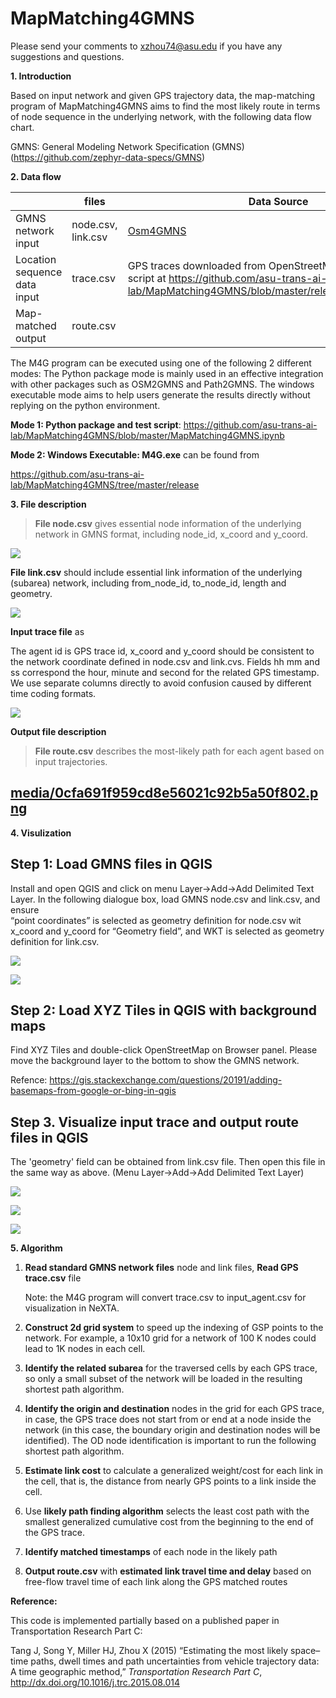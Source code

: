# MapMatching4GMNS

Please send your comments to <xzhou74@asu.edu> if you have any suggestions and
questions.

**1. Introduction**

Based on input network and given GPS trajectory data, the map-matching program
of MapMatching4GMNS aims to find the most likely route in terms of node sequence
in the underlying network, with the following data flow chart.

GMNS: General Modeling Network Specification (GMNS)
(<https://github.com/zephyr-data-specs/GMNS>)

**2. Data flow**

|                              | **files**          | **Data Source**                                                                                                                                                  | **Visualization**                                                                                                |
|------------------------------|--------------------|------------------------------------------------------------------------------------------------------------------------------------------------------------------|------------------------------------------------------------------------------------------------------------------|
| GMNS network input           | node.csv, link.csv | [Osm4GMNS](https://osm2gmns.readthedocs.io/en/latest/)                                                                                                           | [QGIS](https://www.qgis.org/en/site/), [web interface for GMNS](https://asu-trans-ai-lab.github.io/index.html#/) |
| Location sequence data input | trace.csv          | GPS traces downloaded from OpenStreetMap, e.g., using the script at <https://github.com/asu-trans-ai-lab/MapMatching4GMNS/blob/master/release/get_gps_trace.py>  | QGIS                                                                                                             |
| Map-matched output           | route.csv          |                                                                                                                                                                  | QGIS                                                                                                             |

The M4G program can be executed using one of the following 2 different modes:
The Python package mode is mainly used in an effective integration with other
packages such as OSM2GMNS and Path2GMNS. The windows executable mode aims to
help users generate the results directly without replying on the python
environment.

**Mode 1: Python package and test script**:
<https://github.com/asu-trans-ai-lab/MapMatching4GMNS/blob/master/MapMatching4GMNS.ipynb>

**Mode 2: Windows Executable: M4G.exe** can be found from

<https://github.com/asu-trans-ai-lab/MapMatching4GMNS/tree/master/release>

**3. File description**

>   **File node.csv** gives essential node information of the underlying network
>   in GMNS format, including node_id, x_coord and y_coord.

![](media/22d8257ea35209b83eefefa4eec814c0.png)

**File link.csv** should include essential link information of the underlying
(subarea) network, including from_node_id, to_node_id, length and geometry.

![](media/1da34b49eeacb8a53bd98896d6e5953e.png)

**Input trace file** as

The agent id is GPS trace id, x_coord and y_coord should be consistent to the
network coordinate defined in node.csv and link.cvs. Fields hh mm and ss
correspond the hour, minute and second for the related GPS timestamp. We use
separate columns directly to avoid confusion caused by different time coding
formats.

![](media/5fdd74e09597da19d58779b8aaa7fc60.png)

**Output file description**

>   **File route.csv** describes the most-likely path for each agent based on
>   input trajectories.

## [media/0cfa691f959cd8e56021c92b5a50f802.png](media/0cfa691f959cd8e56021c92b5a50f802.png)


**4. Visulization**
## Step 1: Load GMNS files in QGIS

Install and open QGIS and click on menu Layer-\>Add-\>Add Delimited Text Layer.
In the following dialogue box, load GMNS node.csv and link.csv, and ensure  
“point coordinates” is selected as geometry definition for node.csv wit x_coord
and y_coord for “Geometry field”, and WKT is selected as geometry definition for
link.csv.

![](media/3e5f92dd1b7d253cde1e9f627a6962ce.png)

![](media/d38aebb8269ae232b9ea5a684558eced.png)

## Step 2: Load XYZ Tiles in QGIS with background maps

Find XYZ Tiles and double-click OpenStreetMap on Browser panel. Please move the
background layer to the bottom to show the GMNS network.

Refence:
<https://gis.stackexchange.com/questions/20191/adding-basemaps-from-google-or-bing-in-qgis>

## Step 3. Visualize input trace and output route files in QGIS

The 'geometry' field can be obtained from link.csv file. Then open this file in
the same way as above. (Menu Layer-\>Add-\>Add Delimited Text Layer)

![](media/4442e2534b75cc10507d353a26516509.png)

![](media/a83fb77f142a7b676f7c9f3f80953d0b.png)

![](media/bee94517db0f70b722b56c6fa93f2cfe.png)

**5. Algorithm**
1.  **Read standard GMNS network files** node and link files, **Read GPS
    trace.csv** file

    Note: the M4G program will convert trace.csv to input_agent.csv for
    visualization in NeXTA.

2.  **Construct 2d grid system** to speed up the indexing of GSP points to the
    network. For example, a 10x10 grid for a network of 100 K nodes could lead
    to 1K nodes in each cell.

3.  **Identify the related subarea** for the traversed cells by each GPS trace,
    so only a small subset of the network will be loaded in the resulting
    shortest path algorithm.

4.  **Identify the origin and destination** nodes in the grid for each GPS
    trace, in case, the GPS trace does not start from or end at a node inside
    the network (in this case, the boundary origin and destination nodes will be
    identified). The OD node identification is important to run the following
    shortest path algorithm.

5.  **Estimate link cost** to calculate a generalized weight/cost for each link
    in the cell, that is, the distance from nearly GPS points to a link inside
    the cell.

6.  Use **likely path finding algorithm** selects the least cost path with the
    smallest generalized cumulative cost from the beginning to the end of the
    GPS trace.

7.  **Identify matched timestamps** of each node in the likely path

8.  **Output route.csv** with **estimated link travel time and delay** based on
    free-flow travel time of each link along the GPS matched routes

**Reference:**

This code is implemented partially based on a published paper in Transportation
Research Part C:

Tang J, Song Y, Miller HJ, Zhou X (2015) “Estimating the most likely space–time
paths, dwell times and path uncertainties from vehicle trajectory data: A time
geographic method,” *Transportation Research Part C*,
<http://dx.doi.org/10.1016/j.trc.2015.08.014>
